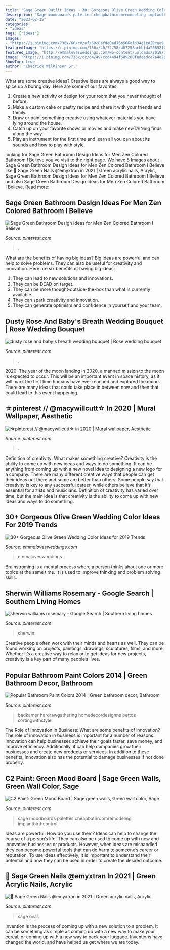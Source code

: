 ```yaml
---
title: "Sage Green Outfit Ideas ~ 30+ Gorgeous Olive Green Wedding Color Ideas For 2019 Trends"
description: "Sage moodboards palettes cheapbathroomremodeling implantbirthcontrol"
date: "2023-02-15"
categories:
- "ideas"
tags: ["ideas"]
images:
- "https://i.pinimg.com/736x/60/c0/af/60c0afde0ad76b506efd34e1e829caa9.jpg"
featuredImage: "https://i.pinimg.com/736x/40/72/58/407258acbbfda208521085ad53a41caa.jpg"
featured_image: "http://emmalovesweddings.com/wp-content/uploads/2018/10/olive-and-black-winter-woodsy-wedding-color-ideas-1-548x1024.jpg"
image: "https://i.pinimg.com/736x/cc/d4/49/ccd4494f689260fedeedce7a4e2805dc.jpg"
ShowToc: true
author: "Chadrick Wilkinson Sr."
---
```



What are some creative ideas?
Creative ideas are always a good way to spice up a boring day. Here are some of our favorites: 
1. Create a new activity or design for your room that you never thought of before. 
2. Make a custom cake or pastry recipe and share it with your friends and family. 
3. Draw or paint something creative using whatever materials you have lying around the house. 
4. Catch up on your favorite shows or movies and make newTAINing finds along the way. 
5. Play an instrument for the first time and learn all you can about its sounds and how to play with style.

	

		
looking for Sage Green Bathroom Design Ideas for Men Zen Colored Bathroom I Believe you've visit to the right page. We have 8 Images about Sage Green Bathroom Design Ideas for Men Zen Colored Bathroom I Believe like 💚 Sage Green Nails @emyxtran in 2021 | Green acrylic nails, Acrylic, Sage Green Bathroom Design Ideas for Men Zen Colored Bathroom I Believe and also Sage Green Bathroom Design Ideas for Men Zen Colored Bathroom I Believe. Read more:
		
    
## Sage Green Bathroom Design Ideas For Men Zen Colored Bathroom I Believe

<img loading=lazy src="https://i.pinimg.com/736x/40/72/58/407258acbbfda208521085ad53a41caa.jpg" onerror="this.onerror=null;this.src='https://tse3.mm.bing.net/th?id=OIP.DOwmkqeuM9Zuxeamh6a-hAHaLH&amp;pid=15.1';" alt="Sage Green Bathroom Design Ideas for Men Zen Colored Bathroom I Believe">

_Source: pinterest.com_

>. 

	

What are the benefits of having big ideas?
Big ideas are powerful and can help to solve problems. They can also be useful for creativity and innovation. Here are six benefits of having big ideas: 
1. They can lead to new solutions and innovations.
2. They can be DEAD on target.
3. They can be more thought-outside-the-box than what is currently available.
4. They can spark creativity and innovation. 
5. They can generate optimism and confidence in yourself and your team.

    
## Dusty Rose And Baby&#039;s Breath Wedding Bouquet | Rose Wedding Bouquet

<img loading=lazy src="https://i.pinimg.com/736x/51/bc/02/51bc02559db4154a40d0201a4514b920.jpg" onerror="this.onerror=null;this.src='https://tse4.mm.bing.net/th?id=OIP.qtJkhOoYVu2Mc-6Yu95V1gHaKk&amp;pid=15.1';" alt="dusty rose and baby&#039;s breath wedding bouquet | Rose wedding bouquet">

_Source: pinterest.com_

>. 

	

2020: The year of the moon landing
In 2020, a manned mission to the moon is expected to occur. This will be an important event in space history, as it will mark the first time humans have ever reached and explored the moon. There are many ideas that could take place in between now and then that could lead to this event happening.

    
## ☆pinterest // @macywillcutt☆ In 2020 | Mural Wallpaper, Aesthetic

<img loading=lazy src="https://i.pinimg.com/736x/58/c9/f3/58c9f382ce41fdd6db3885b625164e0a.jpg" onerror="this.onerror=null;this.src='https://tse1.mm.bing.net/th?id=OIP.PD3oc-zsVjn6Q8k2X3Z4WgHaL2&amp;pid=15.1';" alt="☆pinterest // @macywillcutt☆ in 2020 | Mural wallpaper, Aesthetic">

_Source: pinterest.com_

>. 

	

Definition of creativity: What makes something creative?
Creativity is the ability to come up with new ideas and ways to do something. It can be anything from coming up with a new novel idea to designing a new logo for a company. There are many different creative ways that people can get their ideas out there and some are better than others. Some people say that creativity is key to any successful career, while others believe that it’s essential for artists and musicians. Definition of creativity has varied over time, but the main idea is that creativity is the ability to come up with new ideas and ways to do something.

    
## 30+ Gorgeous Olive Green Wedding Color Ideas For 2019 Trends

<img loading=lazy src="http://emmalovesweddings.com/wp-content/uploads/2018/10/olive-and-black-winter-woodsy-wedding-color-ideas-1-548x1024.jpg" onerror="this.onerror=null;this.src='https://tse2.mm.bing.net/th?id=OIP.-DrslDV348Ls-K3BpalS9wHaN1&amp;pid=15.1';" alt="30+ Gorgeous Olive Green Wedding Color Ideas for 2019 Trends">

_Source: emmalovesweddings.com_

>emmalovesweddings. 

	

Brainstroming is a mental process where a person thinks about one or more topics at the same time. It is used to improve thinking and problem solving skills.

    
## Sherwin Williams Rosemary - Google Search | Southern Living Homes

<img loading=lazy src="https://i.pinimg.com/736x/60/c0/af/60c0afde0ad76b506efd34e1e829caa9.jpg" onerror="this.onerror=null;this.src='https://tse2.mm.bing.net/th?id=OIP.LouDY3pz3g_Fx4PIIJWgkgHaEK&amp;pid=15.1';" alt="sherwin williams rosemary - Google Search | Southern living homes">

_Source: pinterest.com_

>sherwin. 

	

Creative people often work with their minds and hearts as well. They can be found working on projects, paintings, drawings, sculptures, films, and more. Whether it’s a creative way to relax or to get ideas for new projects, creativity is a key part of many people’s lives.

    
## Popular Bathroom Paint Colors 2014 | Green Bathroom Decor, Bathroom

<img loading=lazy src="https://i.pinimg.com/736x/ed/c3/78/edc378423f48cffa6d518962c5a70710.jpg" onerror="this.onerror=null;this.src='https://tse4.mm.bing.net/th?id=OIP.6_83JdT98qdY-2Fh95O9hgHaJ3&amp;pid=15.1';" alt="Popular Bathroom Paint Colors 2014 | Green bathroom decor, Bathroom">

_Source: pinterest.com_

>badkamer hardrawgathering homedecordesignns bettde sortingwithstyle. 

	

The Role of Innovation in Business: What are some benefits of innovation?
The role of innovation in business is important for a number of reasons. Innovation can help businesses achieve their goals faster, save money, and improve efficiency. Additionally, it can help companies grow their businesses and create new products or services. In addition to these benefits, innovation also has the potential to damage businesses if not done properly.

    
## C2 Paint: Green Mood Board | Sage Green Walls, Green Wall Color, Sage

<img loading=lazy src="https://i.pinimg.com/736x/b6/9a/00/b69a0033f895136641633d068e5f4649.jpg" onerror="this.onerror=null;this.src='https://tse3.mm.bing.net/th?id=OIP.4bjBtAUbORcbXVpugd_HswAAAA&amp;pid=15.1';" alt="C2 Paint: Green Mood Board | Sage green walls, Green wall color, Sage">

_Source: pinterest.com_

>sage moodboards palettes cheapbathroomremodeling implantbirthcontrol. 

	

Ideas are powerful. How do you use them?
Ideas can help to change the course of a person’s life. They can also be used to come up with new and innovative businesses or products. However, when ideas are mishandled they can become powerful tools that can do harm to someone’s career or reputation. To use ideas effectively, it is important to understand their potential and how they can be used in order to create the desired outcome.

    
## 💚 Sage Green Nails @emyxtran In 2021 | Green Acrylic Nails, Acrylic

<img loading=lazy src="https://i.pinimg.com/736x/cc/d4/49/ccd4494f689260fedeedce7a4e2805dc.jpg" onerror="this.onerror=null;this.src='https://tse4.mm.bing.net/th?id=OIP.sBySpe_vAbsTNPLSSDDSRwHaN0&amp;pid=15.1';" alt="💚 Sage Green Nails @emyxtran in 2021 | Green acrylic nails, Acrylic">

_Source: pinterest.com_

>sage oval. 

	

Invention is the process of coming up with a new solution to a problem. It can be something as simple as coming up with a new way to make your cereal, or coming up with a new way to pack your luggage. Inventions have changed the world, and have helped us get where we are today.

